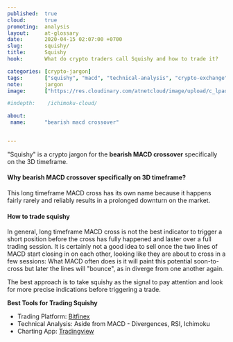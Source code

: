 ```yaml
---
published:  true
cloud:      true
promoting:  analysis
layout:     at-glossary
date:       2020-04-15 02:07:00 +0700
slug:       squishy/
title:      Squishy
hook:       What do crypto traders call Squishy and how to trade it?

categories: [crypto-jargon]
tags:       ["squishy", "macd", "technical-analysis", "crypto-exchange", "crypto-market"]
note:       jargon
image:      ["https://res.cloudinary.com/atnetcloud/image/upload/c_lpad,h_360,w_700/v1586939760/atnet/_glossary/macd-squishy.jpg"]

#indepth:    /ichimoku-cloud/

about:
 name:      "bearish macd crossover"


---
```


"Squishy" is a crypto jargon for the **bearish MACD crossover** specifically on the 3D timeframe.

#### Why bearish MACD crossover specifically on 3D timeframe?

This long timeframe MACD cross has its own name because it happens fairly rarely and reliably results in a prolonged downturn on the market.

#### How to trade squishy

In general, long timeframe MACD cross is not the best indicator to trigger a short position before the cross has fully happened and laster over a full trading session. It is certainly not a good idea to sell once the two lines of MACD start closing in on each other, looking like they are about to cross in a few sessions: What MACD often does is it will paint this potential soon-to-cross but later the lines will "bounce", as in diverge from one another again.

The best approach is to take squishy as the signal to pay attention and look for more precise indications before triggering a trade.


**Best Tools for Trading Squishy**

* Trading Platform: [Bitfinex](http://bit.ly/at-bfx-banner2020)
* Technical Analysis: Aside from MACD - Divergences, RSI, Ichimoku
* Charting App: [Tradingview](http://bit.ly/tradingview-at-bf2019)
